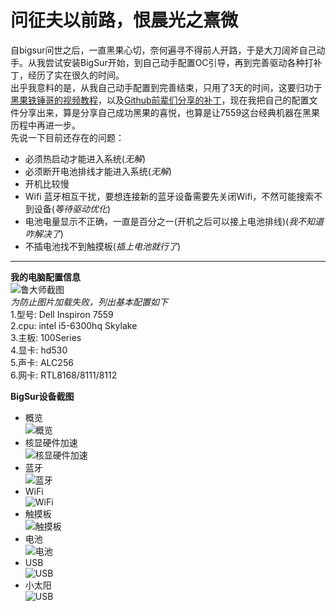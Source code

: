 # 问征夫以前路，恨晨光之熹微
   自bigsur问世之后，一直黑果心切，奈何遍寻不得前人开路，于是大刀阔斧自己动手。从我尝试安装BigSur开始，到自己动手配置OC引导，再到完善驱动各种打补丁，经历了实在很久的时间。  
   出乎我意料的是，从我自己动手配置到完善结束，只用了3天的时间，这要归功于[黑果铁锤哥的视频教程](https://www.bilibili.com/video/BV1DZ4y137XB)，以及[Github前辈们分享的补丁](https://github.com/daliansky/OC-little)，现在我把自己的配置文件分享出来，算是分享自己成功黑果的喜悦，也算是让7559这台经典机器在黑果历程中再进一步。  
   先说一下目前还存在的问题：
   * 必须热启动才能进入系统(_无解_)
   * 必须断开电池排线才能进入系统(_无解_)
   * 开机比较慢
   * Wifi 蓝牙相互干扰，要想连接新的蓝牙设备需要先关闭Wifi，不然可能搜索不到设备(_等待驱动优化_)
   * 电池电量显示不正确，一直是百分之一(开机之后可以接上电池排线)(_我不知道咋解决了_)
   * 不插电池找不到触摸板(_插上电池就行了_) 
   
   ------------------------------------------------------
   
  **我的电脑配置信息**  
![鲁大师截图](https://github.com/worship76/dell7559_Hackintosh_BigSur/blob/main/电脑配置.jpg)  
_为防止图片加载失败，列出基本配置如下_  
1.型号:  Dell Inspiron 7559  
2.cpu:  intel i5-6300hq  Skylake  
3.主板:  100Series  
4.显卡:  hd530  
5.声卡:  ALC256  
6.网卡:  RTL8168/8111/8112  


  **BigSur设备截图**  
  * 概览  
  ![概览](https://github.com/worship76/dell7559_Hackintosh_BigSur/blob/main/概览.png)
  * 核显硬件加速  
  ![核显硬件加速](https://github.com/worship76/dell7559_Hackintosh_BigSur/blob/main/硬件加速.png)
  * 蓝牙  
  ![蓝牙](https://github.com/worship76/dell7559_Hackintosh_BigSur/blob/main/蓝牙.png)
  * WiFi  
  ![WiFi](https://github.com/worship76/dell7559_Hackintosh_BigSur/blob/main/WiFi.png)
  * 触摸板  
  ![触摸板](https://github.com/worship76/dell7559_Hackintosh_BigSur/blob/main/触摸板.png)
  * 电池  
  ![电池](https://github.com/worship76/dell7559_Hackintosh_BigSur/blob/main/电池.png)
  * USB  
  ![USB](https://github.com/worship76/dell7559_Hackintosh_BigSur/blob/main/USB.png)
  * 小太阳  
  ![USB](https://github.com/worship76/dell7559_Hackintosh_BigSur/blob/main/小太阳.png) 


